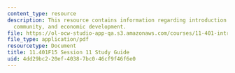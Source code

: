 ```yaml
---
content_type: resource
description: This resource contains information regarding introduction to housing,
  community, and economic development.
file: https://ol-ocw-studio-app-qa.s3.amazonaws.com/courses/11-401-introduction-to-housing-community-and-economic-development-fall-2015/4dd29bc220ef40387bc046cf9f46f6e0_MIT11_401F15_Session11.pdf
file_type: application/pdf
resourcetype: Document
title: 11.401F15 Session 11 Study Guide
uid: 4dd29bc2-20ef-4038-7bc0-46cf9f46f6e0
---
```

